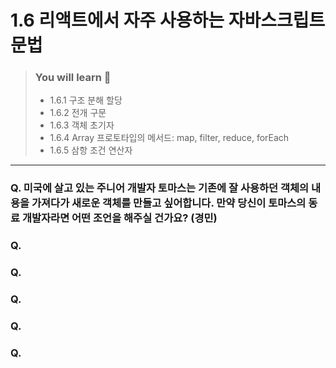 # 1.6 리액트에서 자주 사용하는 자바스크립트 문법

> ### You will learn 🤔
>- 1.6.1 구조 분해 할당
>- 1.6.2 전개 구문
>- 1.6.3 객체 초기자
>- 1.6.4 Array 프로토타입의 메서드: map, filter, reduce, forEach
>- 1.6.5 삼항 조건 연산자

---

### Q. 미국에 살고 있는 주니어 개발자 토마스는 기존에 잘 사용하던 객체의 내용을 가져다가 새로운 객체를 만들고 싶어합니다. 만약 당신이 토마스의 동료 개발자라면 어떤 조언을 해주실 건가요? (경민)
### Q.
### Q.
### Q. 
### Q. 
### Q. 
